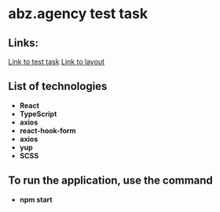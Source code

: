 <h1>abz.agency test task</h1>
<h2>Links:</h2>
<a href="https://drive.google.com/file/d/11XPGP9wrHB-B5aLlBCRLXHVA2yvM2QhY/view" target="_blank">Link to test task</a>
<a href="https://www.figma.com/file/ykJhQGVFGbQBEQZzuktwvm/TESTTASK---2022?node-id=581%3A0" target="_blank">Link to layout</a>
<!-- <a href="https://vin-decoder-app.netlify.app/" target="_blank">Deployed application</a> -->
<h2>List of technologies</h2>

- <b>React</b>
- <b>TypeScript</b>
- <b>axios</b>
- <b>react-hook-form</b>
- <b>axios</b>
- <b>yup</b>
- <b>SCSS</b>

<h2>To run the application, use the command</h2>

- <b>npm start</b>
